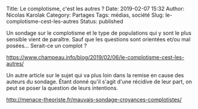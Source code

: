 Title: Le complotisme, c'est les autres ?
Date: 2019-02-07 15:32
Author: Nicolas Karolak
Category: Partages
Tags: médias, société
Slug: le-complotisme-cest-les-autres
Status: published

Un sondage sur le complotisme et le type de populations qui y sont le plus sensible vient de paraître. Sauf que les questions sont orientées et/ou mal posées... Serait-ce un complot ?

<https://www.champeau.info/blog/2019/02/06/le-complotisme-cest-les-autres/>

Un autre article sur le sujet qui va plus loin dans la remise en cause des auteurs du sondage. Étant donné qu'il s'agit d'une récidive de leur part, on peut se poser la question de leurs intentions.

<http://menace-theoriste.fr/mauvais-sondage-croyances-complotistes/>
